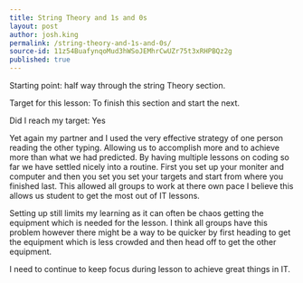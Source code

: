 ```yaml
---
title: String Theory and 1s and 0s
layout: post
author: josh.king
permalink: /string-theory-and-1s-and-0s/
source-id: 11z54BuafynqoMud3hWSoJEMhrCwUZr75t3xRHPBQz2g
published: true
---
```

Starting point: half way through the string Theory section.

Target for this lesson: To finish this section and start the next.

Did I reach my target: Yes

Yet again my partner and I used the very effective strategy of one person reading the other typing. Allowing us to accomplish more and to achieve more than what we had predicted. By having multiple lessons on coding so far we have settled nicely into a routine. First you set up your moniter and computer and then you set you set your targets and start from where you finished last. This allowed all groups to work at there own pace I believe this allows us student to get the most out of IT lessons.

Setting up still limits my learning as it can often be chaos getting the equipment which is needed for the lesson. I think all groups have this problem however there might be a way to be quicker by first heading to get the equipment which is less crowded and then head off to get the other equipment.

I need to continue to keep focus during lesson to achieve great things in IT.

